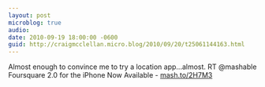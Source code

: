 ```yaml
---
layout: post
microblog: true
audio: 
date: 2010-09-19 18:00:00 -0600
guid: http://craigmcclellan.micro.blog/2010/09/20/t25061144163.html
---
```

Almost enough to convince me to try a location app...almost. RT @mashable Foursquare 2.0 for the iPhone Now Available - [mash.to/2H7M3](http://mash.to/2H7M3)
